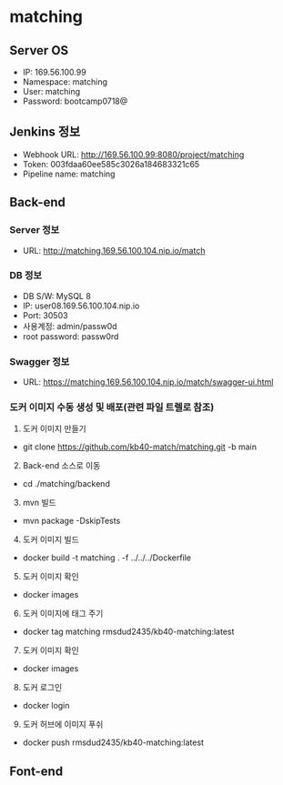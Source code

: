 # matching

## Server OS
- IP: 169.56.100.99
- Namespace: matching
- User: matching
- Password: bootcamp0718@

## Jenkins 정보
- Webhook URL: http://169.56.100.99:8080/project/matching
- Token: 003fdaa60ee585c3026a184683321c65
- Pipeline name: matching

## Back-end

### Server 정보
 - URL: http://matching.169.56.100.104.nip.io/match

### DB 정보
- DB S/W: MySQL 8
- IP: user08.169.56.100.104.nip.io
- Port: 30503
- 사용계정: admin/passw0d
- root password: passw0rd

### Swagger 정보
 - URL: https://matching.169.56.100.104.nip.io/match/swagger-ui.html

### 도커 이미지 수동 생성 및 배포(관련 파일 트렐로 참조)
1. 도커 이미지 만들기
 - git clone https://github.com/kb40-match/matching.git -b main
2. Back-end 소스로 이동
 - cd ./matching/backend
3. mvn 빌드
 - mvn package -DskipTests
4. 도커 이미지 빌드
 - docker build -t matching . -f ../../../Dockerfile
5. 도커 이미지 확인
 - docker images
6. 도커 이미지에 태그 주기
 - docker tag matching rmsdud2435/kb40-matching:latest
7. 도커 이미지 확인
 - docker images
8. 도커 로그인
 - docker login
9. 도커 허브에 이미지 푸쉬
 - docker push rmsdud2435/kb40-matching:latest


## Font-end
